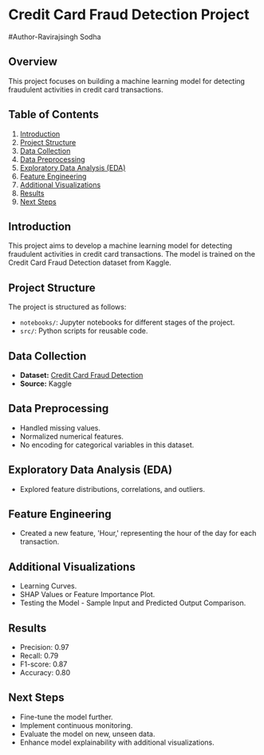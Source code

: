 # Credit Card Fraud Detection Project
#Author-Ravirajsingh Sodha

## Overview
This project focuses on building a machine learning model for detecting fraudulent activities in credit card transactions.

## Table of Contents
1. [Introduction](#introduction)
2. [Project Structure](#project-structure)
3. [Data Collection](#data-collection)
4. [Data Preprocessing](#data-preprocessing)
5. [Exploratory Data Analysis (EDA)](#eda)
6. [Feature Engineering](#feature-engineering)
7. [Additional Visualizations](#additional-visualizations)
8. [Results](#results)
9. [Next Steps](#next-steps)

## Introduction
This project aims to develop a machine learning model for detecting fraudulent activities in credit card transactions. The model is trained on the Credit Card Fraud Detection dataset from Kaggle.

## Project Structure
The project is structured as follows:
- `notebooks/`: Jupyter notebooks for different stages of the project.
- `src/`: Python scripts for reusable code.

## Data Collection
- **Dataset:** [Credit Card Fraud Detection](https://www.kaggle.com/mlg-ulb/creditcardfraud)
- **Source:** Kaggle

## Data Preprocessing
- Handled missing values.
- Normalized numerical features.
- No encoding for categorical variables in this dataset.

## Exploratory Data Analysis (EDA)
- Explored feature distributions, correlations, and outliers.

## Feature Engineering
- Created a new feature, 'Hour,' representing the hour of the day for each transaction.

## Additional Visualizations
- Learning Curves.
- SHAP Values or Feature Importance Plot.
- Testing the Model - Sample Input and Predicted Output Comparison.

## Results
- Precision: 0.97
- Recall: 0.79
- F1-score: 0.87
- Accuracy: 0.80

## Next Steps
- Fine-tune the model further.
- Implement continuous monitoring.
- Evaluate the model on new, unseen data.
- Enhance model explainability with additional visualizations.
